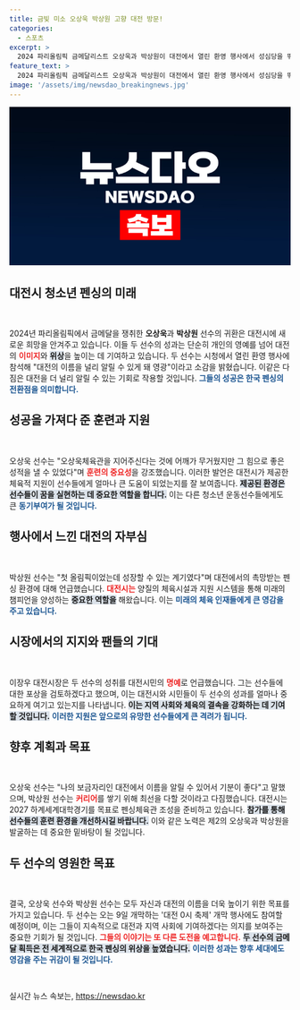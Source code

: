 ```yaml
---
title: 금빛 미소 오상욱 박상원 고향 대전 방문!
categories:
  - 스포츠
excerpt: >
  2024 파리올림픽 금메달리스트 오상욱과 박상원이 대전에서 열린 환영 행사에서 성심당을 뛰어넘는 선수가 되겠다고 재치있게 소감을 전하며 금빛 미소를 발산했다. 대전의 명예를 더욱 빛낸 이들의 이야기가 궁금하다!
feature_text: >
  2024 파리올림픽 금메달리스트 오상욱과 박상원이 대전에서 열린 환영 행사에서 성심당을 뛰어넘는 선수가 되겠다고 재치있게 소감을 전하며 금빛 미소를 발산했다. 대전의 명예를 더욱 빛낸 이들의 이야기가 궁금하다!
image: '/assets/img/newsdao_breakingnews.jpg'
---
```


<p><img src="/assets/img/newsdao_breakingnews.jpg" alt="firstkoreanews 속보" /></p>

<h2 data-ke-size="size26">대전시 청소년 펜싱의 미래</h2>

<p data-ke-size="size16">&nbsp;</p>

<p data-ke-size="size16">2024년 파리올림픽에서 금메달을 쟁취한 <b>오상욱</b>과 <b>박상원</b> 선수의 귀환은 대전시에 새로운 희망을 안겨주고 있습니다. 이들 두 선수의 성과는 단순히 개인의 영예를 넘어 대전의 <b><span style="color: #ee2323;">이미지</span></b>와 <b><span style="background-color: #21538527;">위상</span></b>을 높이는 데 기여하고 있습니다. 두 선수는 시청에서 열린 환영 행사에 참석해 "대전의 이름을 널리 알릴 수 있게 돼 영광"이라고 소감을 밝혔습니다. 이같은 다짐은 대전을 더 널리 알릴 수 있는 기회로 작용할 것입니다. <b><span style="color: #1a5490;">그들의 성공은 한국 펜싱의 전환점을 의미합니다.</span></b></p>

<h2 data-ke-size="size26">성공을 가져다 준 훈련과 지원</h2>

<p data-ke-size="size16">&nbsp;</p>

<p data-ke-size="size16">오상욱 선수는 "오상욱체육관을 지어주신다는 것에 어깨가 무거웠지만 그 힘으로 좋은 성적을 낼 수 있었다"며 <b><span style="color: #ee2323;">훈련의 중요성</span></b>을 강조했습니다. 이러한 발언은 대전시가 제공한 체육적 지원이 선수들에게 얼마나 큰 도움이 되었는지를 잘 보여줍니다. <b><span style="background-color: #21538527;">제공된 환경은 선수들이 꿈을 실현하는 데 중요한 역할을 합니다.</span></b> 이는 다른 청소년 운동선수들에게도 큰 <b><span style="color: #1a5490;">동기부여가 될 것입니다.</span></b></p>

<h2 data-ke-size="size26">행사에서 느낀 대전의 자부심</h2>

<p data-ke-size="size16">&nbsp;</p>

<p data-ke-size="size16">박상원 선수는 "첫 올림픽이었는데 성장할 수 있는 계기였다"며 대전에서의 촉망받는 펜싱 환경에 대해 언급했습니다. <b><span style="color: #ee2323;">대전시는</span></b> 양질의 체육시설과 지원 시스템을 통해 미래의 챔피언을 양성하는 <b><span style="background-color: #21538527;">중요한 역할을</span></b> 해왔습니다. 이는 <b><span style="color: #1a5490;">미래의 체육 인재들에게 큰 영감을 주고 있습니다.</span></b></p>

<h2 data-ke-size="size26">시장에서의 지지와 팬들의 기대</h2>

<p data-ke-size="size16">&nbsp;</p>

<p data-ke-size="size16">이장우 대전시장은 두 선수의 성취를 대전시민의 <b><span style="color: #ee2323;">명예</span></b>로 언급했습니다. 그는 선수들에 대한 포상을 검토하겠다고 했으며, 이는 대전시와 시민들이 두 선수의 성과를 얼마나 중요하게 여기고 있는지를 나타냅니다. <b><span style="background-color: #21538527;">이는 지역 사회와 체육의 결속을 강화하는 데 기여할 것입니다.</span></b> <b><span style="color: #1a5490;">이러한 지원은 앞으로의 유망한 선수들에게 큰 격려가 됩니다.</span></b></p>

<h2 data-ke-size="size26">향후 계획과 목표</h2>

<p data-ke-size="size16">&nbsp;</p>

<p data-ke-size="size16">오상욱 선수는 "나의 보금자리인 대전에서 이름을 알릴 수 있어서 기분이 좋다"고 말했으며, 박상원 선수는 <b><span style="color: #ee2323;">커리어</span></b>를 쌓기 위해 최선을 다할 것이라고 다짐했습니다. 대전시는 2027 하계세계대학경기를 목표로 펜싱체육관 조성을 준비하고 있습니다. <b><span style="background-color: #21538527;">참가를 통해 선수들의 훈련 환경을 개선하시길 바랍니다.</span></b> 이와 같은 노력은 제2의 오상욱과 박상원을 발굴하는 데 중요한 밑바탕이 될 것입니다.</p>

<h2 data-ke-size="size26">두 선수의 영원한 목표</h2>

<p data-ke-size="size16">&nbsp;</p>

<p data-ke-size="size16">결국, 오상욱 선수와 박상원 선수는 모두 자신과 대전의 이름을 더욱 높이기 위한 목표를 가지고 있습니다. 두 선수는 오는 9일 개막하는 '대전 0시 축제' 개막 행사에도 참여할 예정이며, 이는 그들이 지속적으로 대전과 지역 사회에 기여하겠다는 의지를 보여주는 중요한 기회가 될 것입니다. <b><span style="color: #ee2323;">그들의 이야기는 또 다른 도전을 예고합니다.</span></b> <b><span style="background-color: #21538527;">두 선수의 금메달 획득은 전 세계적으로 한국 펜싱의 위상을 높였습니다.</span></b> <b><span style="color: #1a5490;">이러한 성과는 향후 세대에도 영감을 주는 귀감이 될 것입니다.</span></b></p>

<p data-ke-size="size16">&nbsp;</p>
실시간 뉴스 속보는, <a href="https://newsdao.kr" rel="dofollow">https://newsdao.kr</a>


